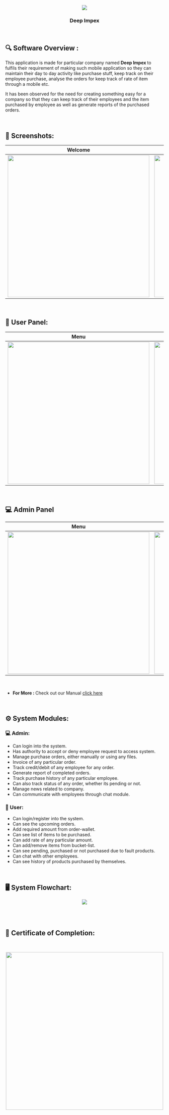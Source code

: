 <p align="center">
  <img src="https://github.com/arinmodi/Deep-Impex/blob/master/assets/Logo.png">
</p>

<h3 align="center">
  <b> Deep Impex </b>
</h3>

<br>

## :mag: Software Overview : <br>

<p> 

This application is made for particular company named <b> Deep Impex </b> to fulfils their requirement of making such mobile application so they can maintain their day to day activity like purchase stuff, keep track on their employee purchase, analyse the orders for keep track of rate of item through a mobile etc. 
 
It has been observed for the need for creating something easy for a    company so that they can keep track of their employees and the item purchased by employee as well as generate reports of the purchased orders. 



</p>

<br>

## :camera_flash: Screenshots:

Welcome               |  Register               | Login              
:-------------------------:|:-------------------------:|:-------------------------:
|<img src="https://github.com/arinmodi/Deep-Impex/blob/master/assets/welcome.png" height = 450/>|<img src="https://github.com/arinmodi/Deep-Impex/blob/master/assets/Register.png" height = 450/>|<img src="https://github.com/arinmodi/Deep-Impex/blob/master/assets/Login.png" height = 450/>|

<br>

## :man: User Panel:

Menu               | Purcahse Analytics                 | Credit Analytics              
:-------------------------:|:-------------------------:|:-------------------------:
|<img src="https://github.com/arinmodi/Deep-Impex/blob/master/assets/user_menu.png" height = 450/>|<img src="https://github.com/arinmodi/Deep-Impex/blob/master/assets/user_purchase.png" height = 450/>|<img src="https://github.com/arinmodi/Deep-Impex/blob/master/assets/user_credit.png" height = 450/>|

<br>

## :computer: Admin Panel

Menu               | Order Creation   | Bill Generator
:-------------------------:|:-------------------------:|:-------------------------:
|<img src="https://github.com/arinmodi/Deep-Impex/blob/master/assets/Admin Menu.png" height = 450 />|<img src="https://github.com/arinmodi/Deep-Impex/blob/master/assets/Order_CReation.png" height=450 />|<img src="https://github.com/arinmodi/Deep-Impex/blob/master/assets/Bill_Generator.png" height=450 />

<br>

- <b> For More : </b> Check out our Manual [click here](https://github.com/arinmodi/Deep-Impex/blob/master/App%20Manual-converted-compressed.pdf)

<br>

## :gear: System Modules:

### :computer: Admin:

- Can login into the system.
- Has authority to accept or deny employee request to access system.
- Manage purchase orders, either manually or using any files.
- Invoice of any particular order.
- Track credit/debit of any employee for any order.
- Generate report of completed orders.
- Track purchase history of any particular employee.
- Can also track status of any order, whether its pending or not.
- Manage news related to company.
- Can communicate with employees through chat module.

### :man: User:

- Can login/register into the system.
- Can see the upcoming orders.
- Add required amount from order-wallet.
- Can see list of items to be purchased.
- Can add rate of any particular amount.
- Can add/remove items from bucket-list.
- Can see pending, purchased or not purchased due to fault products.
- Can chat with other employees.
- Can see history of products purchased by themselves. 

<br>

## :desktop_computer: System Flowchart:

<p align="center">
  <img src="https://github.com/arinmodi/Deep-Impex/blob/master/assets/System_flowchart.png">
</p>

<br><br>

## :medal_sports: Certificate of Completion:
<br>
<p align="center">
  <img src="https://github.com/arinmodi/Deep-Impex/blob/master/assets/Deepimpex-Arin%20-Certificate.png" height = 500>
</p>
